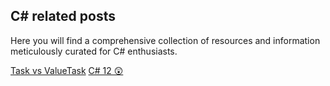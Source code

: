 ## C# related posts

Here you will find a comprehensive collection of resources and information meticulously curated for C# enthusiasts.

<div class="row g-0 my-5">
    <div class="list-group card col-lg-4 col-md-6">
        <a href="task-yoki-valuetask.md" class="list-group-item list-group-item-action">Task vs ValueTask</a>
        <a href="csharp-12.md" class="list-group-item list-group-item-action">C# 12 😲</a>
    </div>
</div>